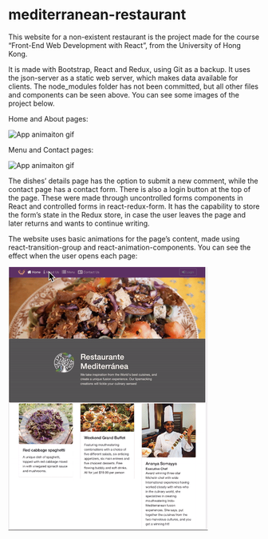 # mediterranean-restaurant

This website for a non-existent restaurant is the project made for the course “Front-End Web Development with React”, from the University of Hong Kong.

It is made with Bootstrap, React and Redux, using Git as a backup. It uses the json-server as a static web server, which makes data available for clients. The node_modules folder has not been committed, but all other files and components can be seen above. You can see some images  of the project below.

Home and About pages:

![App animaiton gif](/public/assets/images/mainpage-gif.gif)



Menu and Contact pages:

![App animaiton gif](/public/assets/images/menu-gif.gif)


The dishes’ details page has the option to submit a new comment, while the contact page has a contact form. There is also a login button at the top of the page. These were made through uncontrolled forms components in React and controlled forms in react-redux-form. It has the capability to store the form’s state in the Redux store, in case the user leaves the page and later returns and wants to continue writing.



The website uses basic animations for the page’s content, made using react-transition-group and react-animation-components. You can see the effect when the user opens each page:

![App animaiton gif](/public/assets/images/restaurant-animation-gif.gif)
